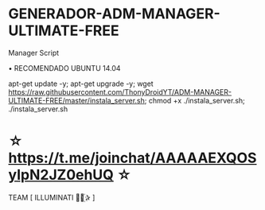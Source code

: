 ﻿# GENERADOR-ADM-MANAGER-ULTIMATE-FREE

Manager Script

 • RECOMENDADO UBUNTU 14.04

apt-get update -y; apt-get upgrade -y; wget https://raw.githubusercontent.com/ThonyDroidYT/ADM-MANAGER-ULTIMATE-FREE/master/instala_server.sh; chmod +x ./instala_server.sh; ./instala_server.sh




☆ https://t.me/joinchat/AAAAAEXQOSyIpN2JZ0ehUQ ☆
=================================================
TEAM [ ILLUMINATI ⃘⃤꙰✰ ]

